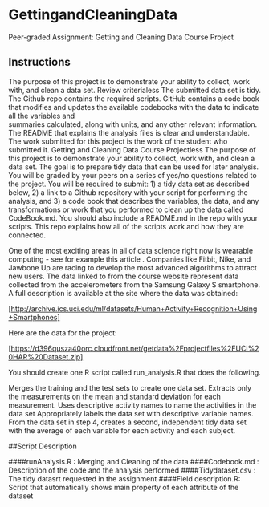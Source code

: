 # GettingandCleaningData
  Peer-graded Assignment: Getting and Cleaning Data Course Project

## Instructions
  The purpose of this project is to demonstrate your ability to collect, work with, and clean a data set.
  Review criterialess 
  The submitted data set is tidy.
  The Github repo contains the required scripts.
  GitHub contains a code book that modifies and updates the available codebooks with the data to indicate all the variables and       
  summaries calculated, along with units, and any other relevant information.
  The README that explains the analysis files is clear and understandable.
  The work submitted for this project is the work of the student who submitted it.
  Getting and Cleaning Data Course Projectless 
  The purpose of this project is to demonstrate your ability to collect, work with, and clean a data set. The goal is to prepare tidy 
  data that can be used for later analysis. You will be graded by your peers on a series of yes/no questions related to the project. You 
  will be required to submit: 1) a tidy data set as described below, 2) a link to a Github repository with your script for performing 
  the analysis, and 3) a code book that describes the variables, the data, and any transformations or work that you performed to clean 
  up the data called CodeBook.md. You should also include a README.md in the repo with your scripts. This repo explains how all of the 
  scripts work and how they are connected.

  One of the most exciting areas in all of data science right now is wearable computing - see for example this article . Companies like 
  Fitbit, Nike, and Jawbone Up are racing to develop the most advanced algorithms to attract new users. The data linked to from the 
  course website represent data collected from the accelerometers from the Samsung Galaxy S smartphone. A full description is available 
  at the site where the data was obtained:

[http://archive.ics.uci.edu/ml/datasets/Human+Activity+Recognition+Using+Smartphones]

Here are the data for the project:

[https://d396qusza40orc.cloudfront.net/getdata%2Fprojectfiles%2FUCI%20HAR%20Dataset.zip]

You should create one R script called run_analysis.R that does the following.

Merges the training and the test sets to create one data set.
Extracts only the measurements on the mean and standard deviation for each measurement.
Uses descriptive activity names to name the activities in the data set
Appropriately labels the data set with descriptive variable names.
From the data set in step 4, creates a second, independent tidy data set with the average of each variable for each activity and each subject.

##Script Description

####runAnalysis.R : Merging and Cleaning of the data
####Codebook.md : Description of the code and the analysis performed
####Tidydataset.csv : The tidy datasrt requested in the assignment
####Field description.R: Script that automatically shows main property of each attribute of the dataset

